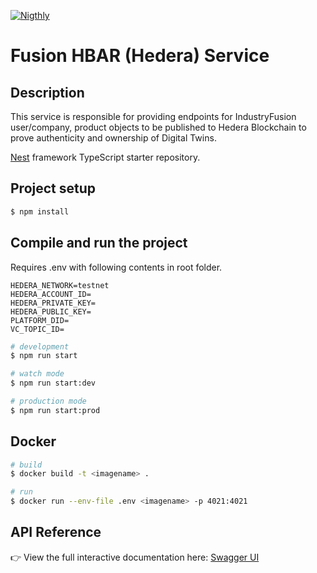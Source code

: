 [![Nigthly](https://github.com/IndustryFusion/FusionHbarService/actions/workflows/nightly.yaml/badge.svg?branch=main)](https://github.com/IndustryFusion/FusionHbarService/actions/workflows/nightly.yaml)

# Fusion HBAR (Hedera) Service

## Description


This service is responsible for providing endpoints for IndustryFusion user/company, product objects to be published to Hedera Blockchain to prove authenticity and ownership of Digital Twins.

[Nest](https://github.com/nestjs/nest) framework TypeScript starter repository.


## Project setup

```bash
$ npm install
```

## Compile and run the project

Requires .env with following contents in root folder.

```
HEDERA_NETWORK=testnet
HEDERA_ACCOUNT_ID=
HEDERA_PRIVATE_KEY=
HEDERA_PUBLIC_KEY=
PLATFORM_DID=
VC_TOPIC_ID=
```

```bash
# development
$ npm run start

# watch mode
$ npm run start:dev

# production mode
$ npm run start:prod
```

## Docker

```bash
# build
$ docker build -t <imagename> .

# run
$ docker run --env-file .env <imagename> -p 4021:4021 

```

## API Reference

👉 View the full interactive documentation here: [Swagger UI](https://dev-fusionhbar-backend.ifrax.org/api-docs)
